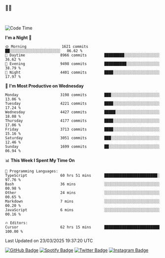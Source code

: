 ### 🤙🍺

<!-- <a href="https://github-readme-stats.vercel.app/api?username=hzak2xx&count_private=true&show_icons=true&theme=dracula">
  <img align="center" src="https://github-readme-stats.vercel.app/api?username=hzak2xx&count_private=true&show_icons=true&theme=dracula" />
</a>
</br> -->
</br>

<!--START_SECTION:waka-->
![Code Time](http://img.shields.io/badge/Code%20Time-4%2C007%20hrs%2020%20mins-blue)

**I'm a Night 🦉** 

```text
🌞 Morning                1621 commits        ██░░░░░░░░░░░░░░░░░░░░░░░   06.62 % 
🌆 Daytime                8966 commits        █████████░░░░░░░░░░░░░░░░   36.62 % 
🌃 Evening                9498 commits        ██████████░░░░░░░░░░░░░░░   38.79 % 
🌙 Night                  4401 commits        ████░░░░░░░░░░░░░░░░░░░░░   17.97 % 
```
📅 **I'm Most Productive on Wednesday** 

```text
Monday                   3198 commits        ███░░░░░░░░░░░░░░░░░░░░░░   13.06 % 
Tuesday                  4221 commits        ████░░░░░░░░░░░░░░░░░░░░░   17.24 % 
Wednesday                4427 commits        █████░░░░░░░░░░░░░░░░░░░░   18.08 % 
Thursday                 4177 commits        ████░░░░░░░░░░░░░░░░░░░░░   17.06 % 
Friday                   3713 commits        ████░░░░░░░░░░░░░░░░░░░░░   15.16 % 
Saturday                 3051 commits        ███░░░░░░░░░░░░░░░░░░░░░░   12.46 % 
Sunday                   1699 commits        ██░░░░░░░░░░░░░░░░░░░░░░░   06.94 % 
```


📊 **This Week I Spent My Time On** 

```text
💬 Programming Languages: 
TypeScript               60 hrs 51 mins      ████████████████████████░   97.76 % 
Bash                     36 mins             ░░░░░░░░░░░░░░░░░░░░░░░░░   00.98 % 
Other                    24 mins             ░░░░░░░░░░░░░░░░░░░░░░░░░   00.65 % 
Markdown                 7 mins              ░░░░░░░░░░░░░░░░░░░░░░░░░   00.20 % 
JavaScript               6 mins              ░░░░░░░░░░░░░░░░░░░░░░░░░   00.16 % 

🔥 Editors: 
Cursor                   62 hrs 15 mins      █████████████████████████   100.00 % 
```


 Last Updated on 23/03/2025 19:37:20 UTC
<!--END_SECTION:waka-->

[![GitHub Badge](https://img.shields.io/badge/GitHub-100000?style=for-the-badge&logo=github&logoColor=white)](https://github.com/hzak2xx)
[![Spotify Badge](https://img.shields.io/badge/Spotify-1ED760?&style=for-the-badge&logo=spotify&logoColor=white)](https://open.spotify.com/user/uf90s6sbbh75a1mt44clkhkvf)
[![Twitter Badge](https://img.shields.io/badge/Twitter-1DA1F2?style=for-the-badge&logo=twitter&logoColor=white)](https://twitter.com/hzak2xx)
[![Instagram Badge](https://img.shields.io/badge/Instagram-E4405F?style=for-the-badge&logo=instagram&logoColor=white)](https://www.instagram.com/hzak2xx/)

